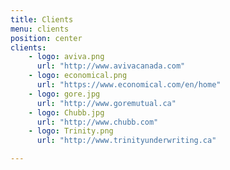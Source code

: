 ```yaml
---
title: Clients
menu: clients
position: center
clients:    
    - logo: aviva.png
      url: "http://www.avivacanada.com"
    - logo: economical.png
      url: "https://www.economical.com/en/home"  
    - logo: gore.jpg
      url: "http://www.goremutual.ca"   
    - logo: Chubb.jpg
      url: "http://www.chubb.com"
    - logo: Trinity.png
      url: "http://www.trinityunderwriting.ca" 

---
```

